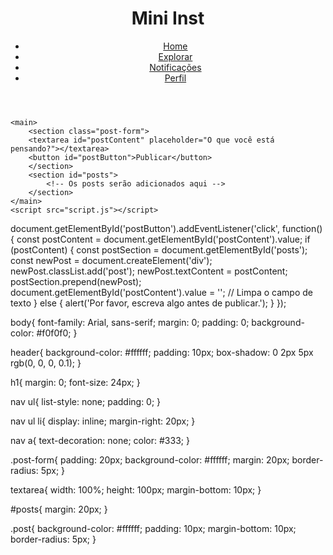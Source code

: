 <!DOCTYPE html>
<html lang="pt-BR">
<head>
    <meta charset="UTF-8">
    <meta name="viewport" content="width=device-width, initial-scale=1.0">
    <link rel="stylesheet" href="styles.css">
    <title>Mini Inst</title>
</head>
<body>
    <header>
        <h1>Mini Inst</h1>
        <nav>
            <ul>
                <li><a href="#">Home</a></li>
                <li><a href="#">Explorar</a></li>
                <li><a href="#">Notificações</a></li>
                <li><a href="#">Perfil</a></li>
            </ul>
        </nav>    
    </header>


    <main>
        <section class="post-form">
        <textarea id="postContent" placeholder="O que você está pensando?"></textarea>
        <button id="postButton">Publicar</button>
        </section>
        <section id="posts">
            <!-- Os posts serão adicionados aqui -->
        </section>
    </main>    
    <script src="script.js"></script>
</body>
</html>

document.getElementById('postButton').addEventListener('click', function() {
    const postContent = document.getElementById('postContent').value;
    if (postContent) {
        const postSection = document.getElementById('posts');
        const newPost = document.createElement('div');
        newPost.classList.add('post');
        newPost.textContent = postContent;
        postSection.prepend(newPost);
        document.getElementById('postContent').value = ''; // Limpa o campo de texto
    } else {
        alert('Por favor, escreva algo antes de publicar.');
    }
});

body{
    font-family: Arial, sans-serif;
    margin: 0;
    padding: 0;
    background-color: #f0f0f0;
}

header{
    background-color: #ffffff;
    padding: 10px;
    box-shadow: 0 2px 5px rgb(0, 0, 0, 0.1);
}

h1{
    margin: 0;
    font-size: 24px;
}

nav ul{
    list-style: none;
    padding: 0;
}

nav ul li{
    display: inline;
    margin-right: 20px;
}

nav a{
    text-decoration: none;
    color: #333;
}

.post-form{
    padding: 20px;
    background-color: #ffffff;
    margin: 20px;
    border-radius: 5px;
}

textarea{
    width: 100%;
    height: 100px;
    margin-bottom: 10px;
}

#posts{
    margin: 20px;
}

.post{
    background-color: #ffffff;
    padding: 10px;
    margin-bottom: 10px;
    border-radius: 5px;
}

